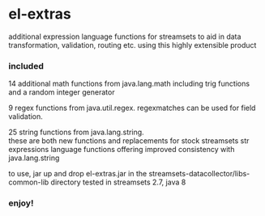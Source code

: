 # el-extras

additional expression language functions for streamsets to aid in data transformation, validation, 
routing etc. using this highly extensible product  

### included

  14 additional math functions from java.lang.math including trig functions and a random integer generator

  9 regex functions from java.util.regex.  regexmatches can be used for field validation.
  
  25 string functions from java.lang.string.  
    these are both new functions and replacements for stock streamsets str expressions language 
    functions offering improved consistency with java.lang.string
    
to use, jar up and drop el-extras.jar in the streamsets-datacollector/libs-common-lib directory
tested in streamsets 2.7, java 8

### enjoy!
